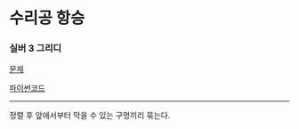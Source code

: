 # 수리공 항승
### 실버 3 그리디
[문제](https://www.acmicpc.net/problem/1449)

[파이썬코드](1449.py)

---

정렬 후 앞에서부터 막을 수 있는 구멍끼리 묶는다.